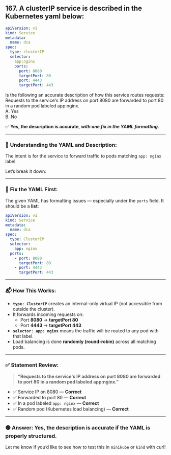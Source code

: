 ## 167. A clusterIP service is described in the Kubernetes yaml below:

```yaml  
apiVersion: v1  
kind: Service  
metadata:  
  name: dca  
spec:  
  type: clusterIP  
  selector:  
    app:nginx  
    ports:  
      port: 8080  
      targetPort: 80  
      port: 4443  
      targetPort: 443  
```

Is the following an accurate description of how this service routes requests:  
Requests to the service's IP address on port 8080 are forwarded to port 80 in a random pod labeled app:nginx.  
A. Yes  
B. No  

✅ **Yes, the description is accurate**, **_with one fix in the YAML formatting_**.

---

### 🧠 **Understanding the YAML and Description:**

The intent is for the service to forward traffic to pods matching `app: nginx` label.

Let’s break it down:

---

### 🔧 **Fix the YAML First:**

The given YAML has formatting issues — especially under the `ports` field. It should be a **list**:

```yaml
apiVersion: v1
kind: Service
metadata:
  name: dca
spec:
  type: ClusterIP
  selector:
    app: nginx
  ports:
    - port: 8080
      targetPort: 80
    - port: 4443
      targetPort: 443
```

---

### 📬 **How This Works:**

- **`type: ClusterIP`** creates an internal-only virtual IP (not accessible from outside the cluster).
- It forwards incoming requests on:
  - Port **8080** → **targetPort 80**
  - Port **4443** → **targetPort 443**
- **`selector: app: nginx`** means the traffic will be routed to any pod with that label.
- Load balancing is done **randomly (round-robin)** across all matching pods.

---

### ✅ **Statement Review:**

> **“Requests to the service's IP address on port 8080 are forwarded to port 80 in a random pod labeled app:nginx.”**

- ✅ Service IP on 8080 — **Correct**
- ✅ Forwarded to port 80 — **Correct**
- ✅ In a pod labeled `app: nginx` — **Correct**
- ✅ Random pod (Kubernetes load balancing) — **Correct**

---

### 🟢 **Answer: Yes**, the description is accurate **if** the YAML is properly structured.

Let me know if you’d like to see how to test this in `minikube` or `kind` with curl!
